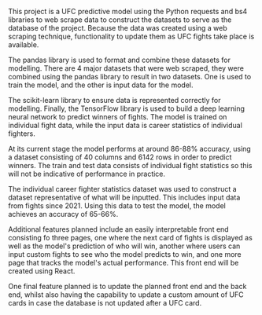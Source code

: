 This project is a UFC predictive model using the Python requests and bs4 libraries to web scrape data to construct the datasets to serve as the database of the project. Because the data was created using a web scraping technique, functionality to update them as UFC fights take place is available.

The pandas library is used to format and combine these datasets for modelling. There are 4 major datasets that were web scraped, they were combined using the pandas library to result in two datasets. One is used to train the model, and the other is input data for the model.

The scikit-learn library to ensure data is represented correctly for modelling. Finally, the TensorFlow library is used to build a deep learning neural network to predict winners of fights. The model is trained on individual fight data, while the input data is career statistics of individual fighters.

At its current stage the model performs at around 86-88% accuracy, using a dataset consisting of 40 columns and 6142 rows in order to predict winners. The train and test data consists of individual fight statistics so this will not be indicative of performance in practice. 

The individual career fighter statistics dataset was used to construct a dataset representative of what will be inputted. This includes input data from fights since 2021. Using this data to test the model, the model achieves an accuracy of 65-66%.

Additional features planned include an easily interpretable front end consisting fo three pages, one where the next card of fights is displayed as well as the model's prediction of who will win, another where users can input custom fights to see who the model predicts to win, and one more page that tracks the model's actual performance. This front end will be created using React.

One final feature planned is to update the planned front end and the back end, whilst also having the capability to update a custom amount of UFC cards in case the database is not updated after a UFC card.
